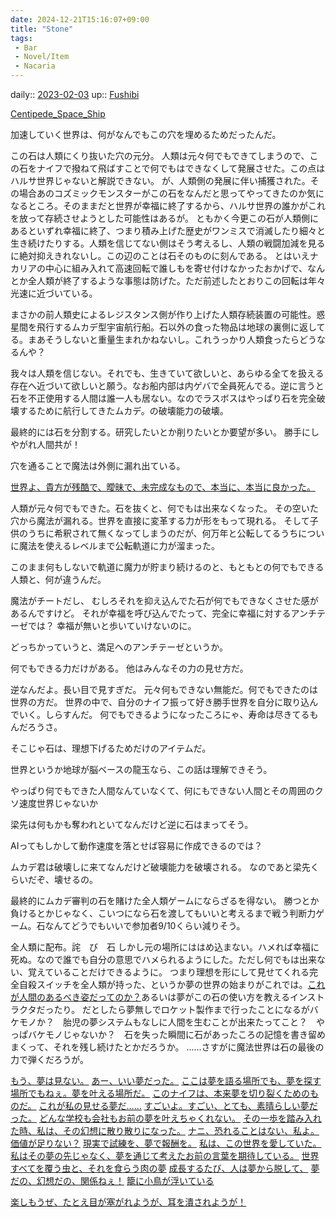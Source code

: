 ```yaml
---
date: 2024-12-21T15:16:07+09:00
title: "Stone"
tags:
 - Bar
 - Novel/Item
 - Nacaria
---
```


daily:: [2023-02-03](Daily_Note/2023-02-03.md)
up:: [Fushibi](Fushibi.md)

[Centipede_Space_Ship](Centipede_Space_Ship.md)

加速していく世界は、何がなんでもこの穴を埋めるためだったんだ。

この石は人類にくり抜いた穴の元分。
人類は元々何でもできてしまうので、この石をナイフで撥ねて飛ばすことで何でもはできなくして発展させた。この点はハルサ世界じゃないと解説できない。
が、人類側の発展に伴い捕獲された。その場合あのコズミックモンスターがこの石をなんだと思ってやってきたのか気になるところ。そのままだと世界が幸福に終了するから、ハルサ世界の誰かがこれを放って存続させようとした可能性はあるが。
ともかく今更この石が人類側にあるといずれ幸福に終了、つまり積み上げた歴史がワンミスで消滅したり細々と生き続けたりする。人類を信じてない側はそう考えるし、人類の戦闘加減を見るに絶対抑えきれないし。この辺のことは石そのものに刻んである。
とはいえナカリアの中心に組み入れて高速回転で誰しもを寄せ付けなかったおかげで、なんとか全人類が終了するような事態は防げた。ただ前述したとおりこの回転は年々光速に近づいている。



まさかの前人類史によるレジスタンス側が作り上げた人類存続装置の可能性。惑星間を飛行するムカデ型宇宙航行船。石以外の食った物品は地球の裏側に返してる。まあそうしないと重量生まれかねないし。これうっかり人類食ったらどうなるんや？

我々は人類を信じない。それでも、生きていて欲しいと、あらゆる全てを扱える存在へ近づいて欲しいと願う。なお船内部は内ゲバで全員死んでる。逆に言うと石を不正使用する人間は誰一人も居ない。なのでラスボスはやっぱり石を完全破壊するために航行してきたムカデ。の破壊能力の破壊。

最終的には石を分割する。研究したいとか削りたいとか要望が多い。
勝手にしやがれ人間共が！

穴を通ることで魔法は外側に漏れ出ている。

[世界よ、貴方が残酷で、曖昧で、未完成なもので、本当に、本当に良かった。](../../../Info/世界よ、貴方が残酷で、曖昧で、未完成なもので、本当に、本当に良かった。.md)

人類が元々何でもできた。石を抜くと、何でもは出来なくなった。
その空いた穴から魔法が漏れる。世界を直接に変革する力が形をもって現れる。
そして子供のうちに希釈されて無くなってしまうのだが、何万年と公転してるうちについに魔法を使えるレベルまで公転軌道に力が溜まった。

このまま何もしないで軌道に魔力が貯まり続けるのと、もともとの何でもできる人類と、何が違うんだ。

魔法がチートだし、
むしろそれを抑え込んでた石が何でもできなくさせた感があるんですけど。
それが幸福を呼び込んでたって、完全に幸福に対するアンチテーゼでは？
幸福が無いと歩いていけないのに。

どっちかっていうと、満足へのアンチテーゼというか。


何でもできる力だけがある。
他はみんなその力の見せ方だ。


逆なんだよ。長い目で見すぎだ。
元々何もできない無能だ。何でもできたのは世界の方だ。
世界の中で、自分のナイフ振って好き勝手世界を自分に取り込んでいく。しらすんだ。
何でもできるようになったころにゃ、寿命は尽きてるもんだろうさ。

そこじゃ石は、理想下げるためだけのアイテムだ。


世界というか地球が脳ベースの龍玉なら、この話は理解できそう。


やっぱり何でもできた人間なんていなくて、何にもできない人間とその周囲のクソ速度世界じゃないか

梁先は何もかも奪われといてなんだけど逆に石はまってそう。

AIってもしかして動作速度を落とせば容易に作成できるのでは？

ムカデ君は破壊しに来てなんだけど破壊能力を破壊される。
なのであと梁先くらいだぞ、壊せるの。

最終的にムカデ審判の石を賭けた全人類ゲームにならざるを得ない。
勝つとか負けるとかじゃなく、こいつになら石を渡してもいいと考えるまで戦う判断力ゲーム。石なんてどうでもいいで参加者9/10くらい減りそう。


全人類に配布。詫　び　石
しかし元の場所にははめ込まない。ハメれば幸福に死ぬ。なので誰でも自分の意思でハメられるようにした。ただし何でもは出来ない、覚えていることだけできるように。
つまり理想を形にして見せてくれる完全自殺スイッチを全人類が持った、というか夢の世界の始まりがこれでは。[これが人間のあるべき姿だってのか？](../../../Info/これが人間のあるべき姿だってのか？.md)あるいは夢がこの石の使い方を教えるインストラクタだったり。
だとしたら夢無しでロケット製作まで行ったことになるがバケモノか？　胎児の夢システムもなしに人間を生むことが出来たってこと？　やっぱバケモノじゃないか？　石を失った瞬間に石があったころの記憶を書き留めまくって、それを残し続けたとかだろうか。
……さすがに魔法世界は石の最後の力で弾くだろうが。

[もう、夢は見ない。](../../../Info/もう、夢は見ない。.md)
[あー、いい夢だった。](../../../Info/あー、いい夢だった。.md)
[ここは夢を語る場所でも、夢を探す場所でもねぇ。夢を叶える場所だ。](../../../Info/ここは夢を語る場所でも、夢を探す場所でもねぇ。夢を叶える場所だ。.md)
[このナイフは、本来夢を切り裂くためのものだ。](../../../Info/このナイフは、本来夢を切り裂くためのものだ。.md)
[これが私の見せる夢だ……](../../../Info/これが私の見せる夢だ…….md)
[すごいよ。すごい、とても、素晴らしい夢だった。](../../../Info/すごいよ。すごい、とても、素晴らしい夢だった。.md)
[どんな学校も会社もお前の夢を叶えちゃくれない。](../../../Info/どんな学校も会社もお前の夢を叶えちゃくれない。.md)
[その一歩を踏み入れた時、私は、その幻想に散り散りになった。](../../../Info/その一歩を踏み入れた時、私は、その幻想に散り散りになった。.md)
[ナニ、恐れることはない、私よ。](../../../Info/ナニ、恐れることはない、私よ。.md)
[価値が足りない？](../../../Info/価値が足りない？.md)
[現実で試練を、夢で報酬を。](../../../Info/現実で試練を、夢で報酬を。.md)
[私は、この世界を愛していた。](../../../Info/私は、この世界を愛していた。.md)
[私はその夢の先じゃなく、夢を通じて考えたお前の言葉を期待している。](../../../Info/私はその夢の先じゃなく、夢を通じて考えたお前の言葉を期待している。.md)
[世界すべてを覆う虫と、それを食らう肉の夢](../../../Info/世界すべてを覆う虫と、それを食らう肉の夢.md)
[成長するたび、人は夢から脱して、](../../../Info/成長するたび、人は夢から脱して、.md)
[夢だの、幻想だの、関係ねぇ！](../../../Info/夢だの、幻想だの、関係ねぇ！.md)
[籠に小鳥が浮いている](../../../Info/籠に小鳥が浮いている.md)

[楽しもうぜ、たとえ目が塞がれようが、耳を潰されようが！](../../../Info/楽しもうぜ、たとえ目が塞がれようが、耳を潰されようが！.md)